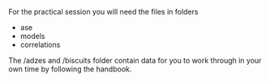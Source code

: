 For the practical session you will need the files in folders  
- ase  
- models
- correlations  

The /adzes and /biscuits folder contain data for you to work through in your own time by following the handbook.  

  
  
